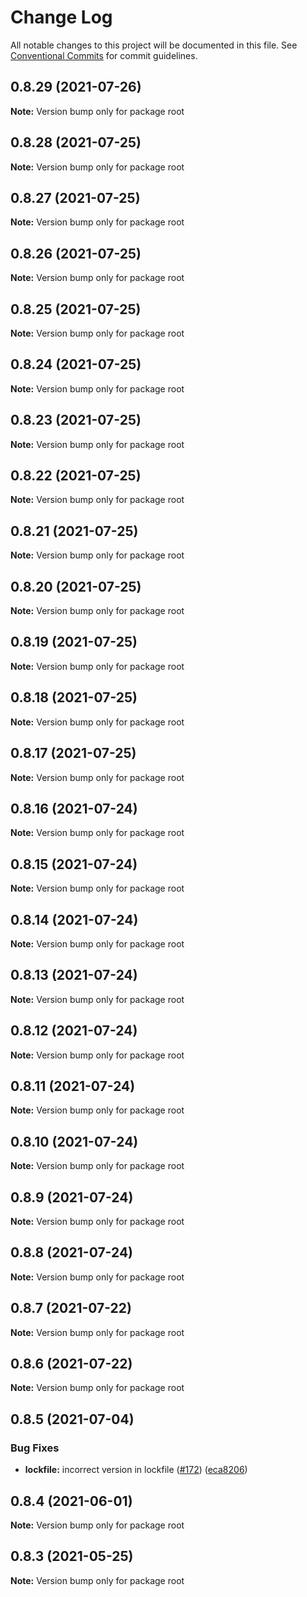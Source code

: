 # Change Log

All notable changes to this project will be documented in this file.
See [Conventional Commits](https://conventionalcommits.org) for commit guidelines.

## 0.8.29 (2021-07-26)

**Note:** Version bump only for package root





## 0.8.28 (2021-07-25)

**Note:** Version bump only for package root





## 0.8.27 (2021-07-25)

**Note:** Version bump only for package root





## 0.8.26 (2021-07-25)

**Note:** Version bump only for package root





## 0.8.25 (2021-07-25)

**Note:** Version bump only for package root





## 0.8.24 (2021-07-25)

**Note:** Version bump only for package root





## 0.8.23 (2021-07-25)

**Note:** Version bump only for package root





## 0.8.22 (2021-07-25)

**Note:** Version bump only for package root





## 0.8.21 (2021-07-25)

**Note:** Version bump only for package root





## 0.8.20 (2021-07-25)

**Note:** Version bump only for package root





## 0.8.19 (2021-07-25)

**Note:** Version bump only for package root





## 0.8.18 (2021-07-25)

**Note:** Version bump only for package root





## 0.8.17 (2021-07-25)

**Note:** Version bump only for package root





## 0.8.16 (2021-07-24)

**Note:** Version bump only for package root





## 0.8.15 (2021-07-24)

**Note:** Version bump only for package root





## 0.8.14 (2021-07-24)

**Note:** Version bump only for package root





## 0.8.13 (2021-07-24)

**Note:** Version bump only for package root





## 0.8.12 (2021-07-24)

**Note:** Version bump only for package root





## 0.8.11 (2021-07-24)

**Note:** Version bump only for package root





## 0.8.10 (2021-07-24)

**Note:** Version bump only for package root





## 0.8.9 (2021-07-24)

**Note:** Version bump only for package root





## 0.8.8 (2021-07-24)

**Note:** Version bump only for package root





## 0.8.7 (2021-07-22)

**Note:** Version bump only for package root





## 0.8.6 (2021-07-22)

**Note:** Version bump only for package root





## 0.8.5 (2021-07-04)


### Bug Fixes

* **lockfile:** incorrect version in lockfile ([#172](https://github.com/rafterjs/rafter/issues/172)) ([eca8206](https://github.com/rafterjs/rafter/commit/eca820680574c45714a5cf56560b5f41a1553fa1))





## 0.8.4 (2021-06-01)

**Note:** Version bump only for package root

## 0.8.3 (2021-05-25)

**Note:** Version bump only for package root
